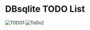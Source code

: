 # DBsqlite TODO List




![TODO1](https://user-images.githubusercontent.com/59916393/103155191-3ea30d00-47c3-11eb-9e41-e4938a531c29.PNG)
![ToDo2](https://user-images.githubusercontent.com/59916393/103155194-406cd080-47c3-11eb-90e7-38b3127fc350.PNG)
